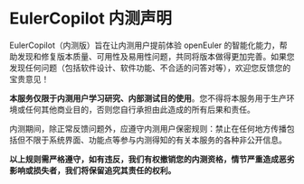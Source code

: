 # EulerCopilot 内测声明

EulerCopilot（内测版）旨在让内测用户提前体验 openEuler 的智能化能力，帮助发现和修复版本质量、可用性及易用性问题，共同将版本做得更加完善。如果您发现任何问题（包括软件设计、软件功能、不合适的问答对等），欢迎您反馈您的宝贵意见！

**本服务仅限于内测用户学习研究、内部测试目的使用**。您不得将本服务用于生产环境或任何其他商业目的，否则您自行承担由此造成的所有后果和责任。

内测期间，除正常反馈问题外，应遵守内测用户保密规则：禁止在任何地方传播包括但不限于系统界面、功能点等参与内测得知的有关本服务的各种非公开信息。

**以上规则需严格遵守，如有违反，我们有权撤销您的内测资格，情节严重造成恶劣影响或损失者，我们将保留追究其责任的权利。**
